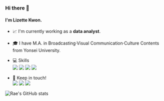 ### Hi there 👋
#### I'm Lizette Kwon.
- 📈 I'm currently working as a <b>data analyst</b>.
- 🎓 I have M.A. in Broadcasting·Visual Communication·Culture Contents from Yonsei University.
- 💻 Skills<br>
  <img src="https://img.shields.io/badge/Python-3776AB?style=for-the-badge&logo=Python&logoColor=ffffff"/>
  <img src="https://img.shields.io/badge/MySQL-4479A1?style=for-the-badge&logo=MySQL&logoColor=ffffff"/>
  <img src="https://img.shields.io/badge/PostgreSQL-4169E1?style=for-the-badge&logo=PostgreSQL&logoColor=ffffff"/>
  <img src="https://img.shields.io/badge/Tableau-E97627?style=for-the-badge&logo=Tableau&logoColor=ffffff"/>

- 🤝 Keep in touch!<br>
<a href="mailto:kraeyong@gmail.com" target="_blank"><img src="https://img.shields.io/badge/Gmail-EA4335?style=for-the-badge&logo=Gmail&logoColor=ffffff"/></a>
<a href="https://www.linkedin.com/in/%EB%9D%BC%EC%98%81-%EA%B6%8C-8516301b5/" target="_blank"><img src="https://img.shields.io/badge/LinkedIn-0A66C2?style=for-the-badge&logo=LinkedIn&logoColor=ffffff"/></a>
<a href="https://velog.io/@raunee" target="_blank"><img src="https://img.shields.io/badge/Velog-20C997?style=for-the-badge&logo=Velog&logoColor=ffffff"/></a>

![Rae's GitHub stats](https://github-readme-stats.vercel.app/api?username=raunee&show_icons=true&theme=github_dark_dimmed)

<!--
**raunee/raunee** is a ✨ _special_ ✨ repository because its `README.md` (this file) appears on your GitHub profile.

Here are some ideas to get you started:

- 🔭 I’m currently working on ...
- 🌱 I’m currently learning ...
- 👯 I’m looking to collaborate on ...
- 🤔 I’m looking for help with ...
- 💬 Ask me about ...
- 📫 How to reach me: ...
- 😄 Pronouns: ...
- ⚡ Fun fact: ...
-->
